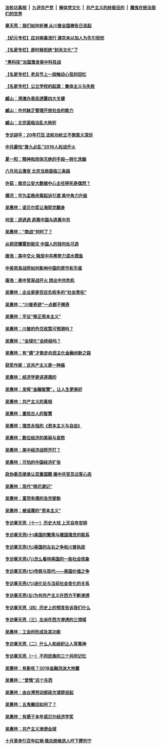 ####  [法轮功真相](../../../../basic/blob/master/README.md?t=06240202) &nbsp;|&nbsp; [九评共产党](../../../../9ping.md/blob/master/README.md?t=06240202) &nbsp;|&nbsp; [解体党文化](../../../../jtdwh.md/blob/master/README.md?t=06240202)  &nbsp;|&nbsp; [共产主义的终极目的](../../../../gczydzjmd.md/blob/master/README.md?t=06240202) &nbsp;|&nbsp; [魔鬼在统治我们的世界](../../../../mgztzwmdsj.md/blob/master/README.md?t=06240202) 

#### [章天亮：我们如何祈祷 从川普全国祷告日说起](../pages/nsc423/n11944627.md?t=06240202) 

#### [【纪元专栏】应对病毒流行 渥京未以加人为先引担忧](../pages/nsc423/n11875714.md?t=06240202) 

#### [【名家专栏】是时候拒绝“封杀文化”了](../pages/nsc423/n11814093.md?t=06240202) 

#### [“黑科技”治国激发美中科技战](../pages/nsc423/n11638056.md?t=06240202) 

#### [【名家专栏】老兵节上一段触动心弦的回忆](../pages/nsc423/n11646016.md?t=06240202) 

#### [【名家专栏】公立学校的起源：集体主义与失败](../pages/nsc423/n11601833.md?t=06240202) 

#### [臧山：港澳办表态透露四大关键](../pages/nsc423/n11421628.md?t=06240202) 

#### [臧山：中共缺乏管理开放社会的能力](../pages/nsc423/n11407457.md?t=06240202) 

#### [臧山：北京面临治乱大转折](../pages/nsc423/n11406895.md?t=06240202) 

#### [专访胡平：20年打压 法轮功屹立不倒意义深远](../pages/nsc423/n11398800.md?t=06240202) 

#### [中共最怕“逢九必乱”2019人权战开火](../pages/nsc423/n11385248.md?t=06240202) 

#### [夏一阳：精神和肉体灭绝的手段—转化洗脑](../pages/nsc423/n11368250.md?t=06240202) 

#### [六月风云激变 北京当局面临三条路](../pages/nsc423/n11313668.md?t=06240202) 

#### [许茹：南京公安大数据中心主任猝死是偶然？](../pages/nsc423/n11064744.md?t=06240202) 

#### [横河：华为孟晚舟案起诉引渡 美中角力升级](../pages/nsc423/n11027230.md?t=06240202) 

#### [吴惠林：诺贝尔奖让海耶克翻身](../pages/nsc423/n10890049.md?t=06240202) 

#### [何坚：逃逃逃 逃离中国与逃离中共](../pages/nsc423/n10592891.md?t=06240202) 

#### [吴惠林：“商战”何时了？](../pages/nsc423/n10573558.md?t=06240202) 

#### [从网贷爆雷到股灾 中国人的钱何处可逃](../pages/nsc423/n10572800.md?t=06240202) 

#### [唐浩：美中交火 隐现中共黑势力混水摸鱼](../pages/nsc423/n10544040.md?t=06240202) 

#### [中美贸易战将如何影响中国的房市和币值](../pages/nsc423/n10543697.md?t=06240202) 

#### [唐浩：美中贸易战开火 烧出中共危机](../pages/nsc423/n10540126.md?t=06240202) 

#### [吴惠林：企业家是否应负较多的“社会责任”](../pages/nsc423/n10535022.md?t=06240202) 

#### [吴惠林：“川普奇迹”一点都不稀奇](../pages/nsc423/n10512808.md?t=06240202) 

#### [吴惠林：平议“修正资本主义”](../pages/nsc423/n10495724.md?t=06240202) 

#### [吴惠林：川普的外交政策可预测吗？](../pages/nsc423/n10462387.md?t=06240202) 

#### [吴惠林：“全球化”会终结吗？](../pages/nsc423/n10452838.md?t=06240202) 

#### [吴惠林：有“德”才能走向民主化金融创新之路](../pages/nsc423/n10432292.md?t=06240202) 

#### [获奖作家：这共产主义是一种癌](../pages/nsc423/n10431541.md?t=06240202) 

#### [吴惠林：经济学是讲道德的](../pages/nsc423/n10398014.md?t=06240202) 

#### [吴惠林：发挥“金融智慧”，让人生更美好](../pages/nsc423/n10375019.md?t=06240202) 

#### [吴惠林：共产主义的真相](../pages/nsc423/n10351394.md?t=06240202) 

#### [吴惠林：重拾古人的智慧](../pages/nsc423/n10337691.md?t=06240202) 

#### [吴惠林：理念永恒的《资本主义与自由》](../pages/nsc423/n10316274.md?t=06240202) 

#### [吴惠林：数位经济的美丽与哀愁](../pages/nsc423/n10292946.md?t=06240202) 

#### [吴惠林：美中经济战将开打？](../pages/nsc423/n10258825.md?t=06240202) 

#### [吴惠林：可怕的中国经济扩张](../pages/nsc423/n10219147.md?t=06240202) 

#### [政协委员提承认双重国籍 揭中共官员过客心态](../pages/nsc423/n10208809.md?t=06240202) 

#### [吴惠林：现代“桃花源记”](../pages/nsc423/n10185234.md?t=06240202) 

#### [吴惠林：富而有德的洛克斐勒](../pages/nsc423/n10142264.md?t=06240202) 

#### [吴惠林：被诬蔑的“资本主义”](../pages/nsc423/n10124816.md?t=06240202) 

#### [专访章天亮（十一）历史大戏 上天自有安排](../pages/nsc423/n10094905.md?t=06240202) 

#### [专访章天亮(十)美国的繁荣与建国理念的联系](../pages/nsc423/n10094899.md?t=06240202) 

#### [专访章天亮(九)美国的左右之争和川普执政](../pages/nsc423/n10094889.md?t=06240202) 

#### [专访章天亮(八)怎么看待美国的一些社会现象](../pages/nsc423/n10094857.md?t=06240202) 

#### [专访章天亮(七)传统与现代——美国价值之争](../pages/nsc423/n10093140.md?t=06240202) 

#### [专访章天亮(六)进化论与当前社会变化的关系](../pages/nsc423/n10092036.md?t=06240202) 

#### [专访章天亮(五)为何共产主义在西方不断渗透](../pages/nsc423/n10083620.md?t=06240202) 

#### [专访章天亮（四）历史上的预言告诉我们什么](../pages/nsc423/n10083606.md?t=06240202) 

#### [专访章天亮（三）左派在西方渗透的三领域](../pages/nsc423/n10081115.md?t=06240202) 

#### [吴惠林：工会的形成及其功能](../pages/nsc423/n10080633.md?t=06240202) 

#### [专访章天亮（二）什么人和组织让人背离神](../pages/nsc423/n10076637.md?t=06240202) 

#### [专访章天亮（一）不同民族的三个共同记忆](../pages/nsc423/n10074188.md?t=06240202) 

#### [吴惠林：有影呒？2018金融泡沫大地震](../pages/nsc423/n10040534.md?t=06240202) 

#### [吴惠林：“爱情”这个东西](../pages/nsc423/n10019423.md?t=06240202) 

#### [吴惠林：由台湾劳动部政次请辞说起](../pages/nsc423/n9979679.md?t=06240202) 

#### [吴惠林：五鬼搬运如何了？](../pages/nsc423/n9925338.md?t=06240202) 

#### [吴惠林：有感于本年诺贝尔经济学奖](../pages/nsc423/n9871883.md?t=06240202) 

#### [吴惠林：共产主义渗透全球](../pages/nsc423/n9812748.md?t=06240202) 

#### [十月革命引百年红祸 俄总统候选人吁下葬列宁](../pages/nsc423/n9810182.md?t=06240202) 

